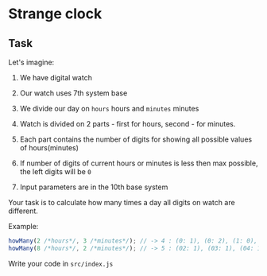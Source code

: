 # Strange clock

## Task

Let's imagine:
  1) We have digital watch

  2) Our watch uses 7th system base

  3) We divide our day on `hours` hours and `minutes` minutes

  4) Watch is divided on 2 parts - first for hours, second - for minutes.

  5) Each part contains the number of digits for showing all possible values of hours(minutes)

  6) If number of digits of current hours or minutes is less then max possible, the left digits will be `0`

  7) Input parameters are in the 10th base system
  

Your task is to calculate how many times a day all digits on watch are different.

Example:

```js
howMany(2 /*hours*/, 3 /*minutes*/); // -> 4 : (0: 1), (0: 2), (1: 0), (1: 2)
howMany(8 /*hours*/, 2 /*minutes*/); // -> 5 : (02: 1), (03: 1), (04: 1), (05: 1), (06: 1)
```

Write your code in `src/index.js`
